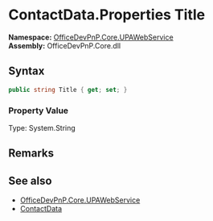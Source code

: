 # ContactData.Properties Title
  

**Namespace:** [OfficeDevPnP.Core.UPAWebService](OfficeDevPnP.Core.UPAWebService.md)  
**Assembly:** OfficeDevPnP.Core.dll  
## Syntax
```C#
public string Title { get; set; }
```

### Property Value
Type: System.String  

## Remarks 

## See also
- [OfficeDevPnP.Core.UPAWebService](OfficeDevPnP.Core.UPAWebService.md)
- [ContactData](OfficeDevPnP.Core.UPAWebService.ContactData.md) 
